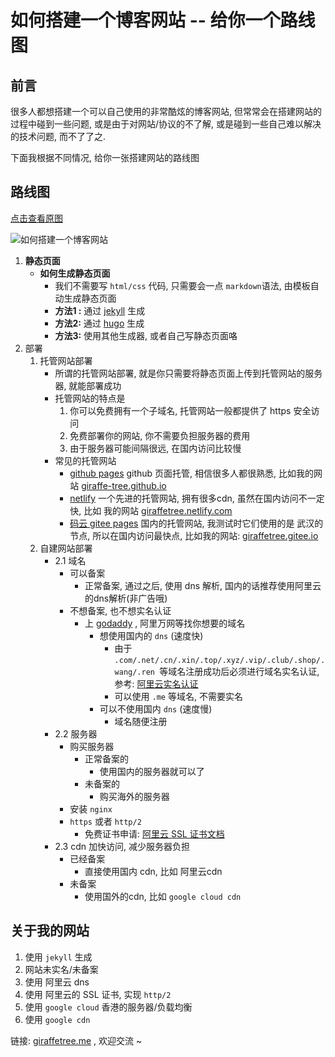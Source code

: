 # 如何搭建一个博客网站 -- 给你一个路线图

## 前言

很多人都想搭建一个可以自己使用的非常酷炫的博客网站, 但常常会在搭建网站的过程中碰到一些问题, 或是由于对网站/协议的不了解, 或是碰到一些自己难以解决的技术问题, 而不了了之. 

下面我根据不同情况, 给你一张搭建网站的路线图

## 路线图

[点击查看原图](https://open-chen.oss-cn-hangzhou.aliyuncs.com/open/img/2019/April/%E5%A6%82%E4%BD%95%E6%90%AD%E5%BB%BA%E4%B8%80%E4%B8%AA%E5%8D%9A%E5%AE%A2%E7%BD%91%E7%AB%99.png)

![如何搭建一个博客网站](https://open-chen.oss-cn-hangzhou.aliyuncs.com/open/img/2019/April/%E5%A6%82%E4%BD%95%E6%90%AD%E5%BB%BA%E4%B8%80%E4%B8%AA%E5%8D%9A%E5%AE%A2%E7%BD%91%E7%AB%99.png)

1. **静态页面**
   - **如何生成静态页面**
     - 我们不需要写 `html/css` 代码, 只需要会一点 `markdown`语法, 由模板自动生成静态页面
     - **方法1 :** 通过 [jekyll](https://github.com/jekyll/jekyll)  生成
     - **方法2:**  通过 [hugo](https://github.com/gohugoio/hugo)  生成
     - **方法3:**  使用其他生成器, 或者自己写静态页面咯
2. 部署
   1. 托管网站部署
      - 所谓的托管网站部署, 就是你只需要将静态页面上传到托管网站的服务器, 就能部署成功
      - 托管网站的特点是
        1.  你可以免费拥有一个子域名, 托管网站一般都提供了 https 安全访问
        2.  免费部署你的网站, 你不需要负担服务器的费用
        3.  由于服务器可能间隔很远, 在国内访问比较慢
      - 常见的托管网站
        - [github pages](https://pages.github.com/)  github 页面托管, 相信很多人都很熟悉, 比如我的网站 [giraffe-tree.github.io](https://giraffe-tree.github.io/)
        - [netlify](https://netlify.com/) 一个先进的托管网站, 拥有很多cdn, 虽然在国内访问不一定快, 比如 我的网站 [giraffetree.netlify.com](https://giraffetree.netlify.com/)
        - [码云 gitee pages](http://git.mydoc.io/?t=154714#text_154714) 国内的托管网站, 我测试时它们使用的是 武汉的节点, 所以在国内访问最快点, 比如我的网站: [giraffetree.gitee.io](https://giraffetree.gitee.io/)
   2. 自建网站部署
      - 2.1 域名
        - 可以备案
          - 正常备案, 通过之后, 使用 dns 解析, 国内的话推荐使用阿里云的dns解析(非广告哦)
        - 不想备案, 也不想实名认证
          - 上 [godaddy](https://godaddy.com) , 阿里万网等找你想要的域名
            - 想使用国内的 `dns` (速度快)
              - 由于 `.com/.net/.cn/.xin/.top/.xyz/.vip/.club/.shop/.wang/.ren `等域名注册成功后必须进行域名实名认证, 参考: [阿里云实名认证](https://help.aliyun.com/knowledge_detail/41880.html)
              - 可以使用 `.me` 等域名, 不需要实名
            - 可以不使用国内 `dns` (速度慢)
              - 域名随便注册
      - 2.2 服务器
        - 购买服务器
          - 正常备案的
            - 使用国内的服务器就可以了
          - 未备案的
            - 购买海外的服务器
        - 安装 `nginx`
        - `https` 或者 `http/2`
          - 免费证书申请: [阿里云 SSL 证书文档](https://help.aliyun.com/document_detail/28535.html)
      - 2.3 cdn 加快访问, 减少服务器负担
        - 已经备案
          - 直接使用国内 cdn, 比如 阿里云cdn
        - 未备案
          - 使用国外的cdn, 比如 `google cloud cdn`



## 关于我的网站

1. 使用 `jekyll` 生成
2. 网站未实名/未备案
3. 使用 阿里云 dns
4. 使用 阿里云的 SSL 证书, 实现 `http/2`
5. 使用 `google cloud` 香港的服务器/负载均衡
6. 使用 `google cdn` 

链接: [giraffetree.me](https://giraffetree.me) , 欢迎交流 ~










